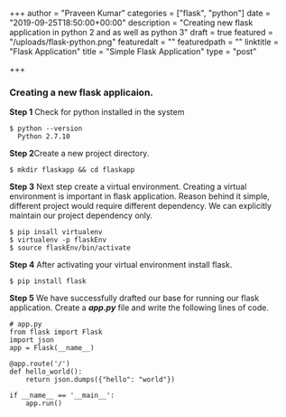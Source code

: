+++
author = "Praveen Kumar"
categories = ["flask", "python"]
date = "2019-09-25T18:50:00+00:00"
description = "Creating new flask application in python 2 and as well as python 3"
draft = true
featured = "/uploads/flask-python.png"
featuredalt = ""
featuredpath = ""
linktitle = "Flask Application"
title = "Simple Flask Application"
type = "post"

+++
### Creating a new flask applicaion.

**Step 1** Check for python installed in the system

    $ python --version
      Python 2.7.10 

**Step 2**Create a new project directory.

    $ mkdir flaskapp && cd flaskapp

**Step 3** Next step create a virtual environment. Creating a virtual environment is important in flask application. Reason behind it simple, different project would require different dependency. We can explicitly maintain our project dependency only.

    $ pip insall virtualenv
    $ virtualenv -p flaskEnv
    $ source flaskEnv/bin/activate

**Step 4** After activating your virtual environment install flask.

    $ pip install flask

**Step 5** We have successfully drafted our base for running our flask application. Create a **_app.py_** file and write the following lines of code.

    # app.py
    from flask import Flask
    import json
    app = Flask(__name__)
    
    @app.route('/')
    def hello_world():
        return json.dumps({"hello": "world"})
    
    if __name__ == '__main__':
        app.run()